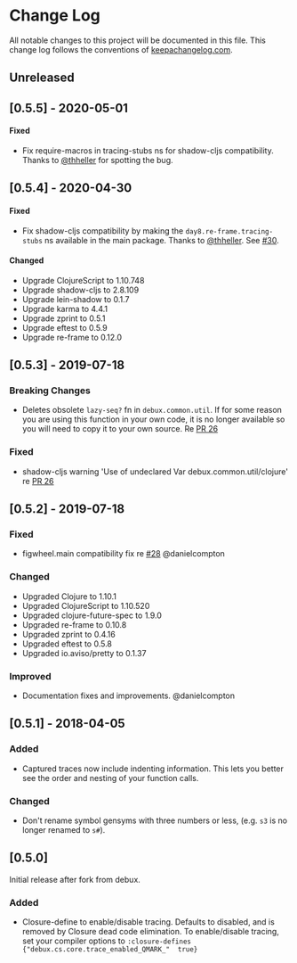 # Change Log
All notable changes to this project will be documented in this file. This change log follows the conventions of [keepachangelog.com](http://keepachangelog.com/).

## Unreleased

## [0.5.5] - 2020-05-01

#### Fixed

* Fix require-macros in tracing-stubs ns for shadow-cljs compatibility. Thanks
  to [@thheller](https://github.com/thheller) for spotting the bug. 

## [0.5.4] - 2020-04-30

#### Fixed

* Fix shadow-cljs compatibility by making the `day8.re-frame.tracing-stubs` ns
  available in the main package. Thanks to [@thheller](https://github.com/thheller).
  See [#30](https://github.com/day8/re-frame-debux/issues/30).

#### Changed

* Upgrade ClojureScript to 1.10.748
* Upgrade shadow-cljs to 2.8.109
* Upgrade lein-shadow to 0.1.7
* Upgrade karma to 4.4.1
* Upgrade zprint to 0.5.1
* Upgrade eftest to 0.5.9
* Upgrade re-frame to 0.12.0

## [0.5.3] - 2019-07-18

### Breaking Changes

* Deletes obsolete `lazy-seq?` fn in `debux.common.util`. If for some reason
  you are using this function in your own code, it is no longer available so
  you will need to copy it to your own source. Re [PR 26](https://github.com/Day8/re-frame-debux/pull/26)

### Fixed

* shadow-cljs warning 'Use of undeclared Var debux.common.util/clojure' re [PR 26](https://github.com/Day8/re-frame-debux/pull/26)

## [0.5.2] - 2019-07-18

### Fixed

* figwheel.main compatibility fix re [#28](https://github.com/Day8/re-frame-debux/issues/28) @danielcompton

### Changed

* Upgraded Clojure to 1.10.1
* Upgraded ClojureScript to 1.10.520
* Upgraded clojure-future-spec to 1.9.0
* Upgraded re-frame to 0.10.8
* Upgraded zprint to 0.4.16
* Upgraded eftest to 0.5.8
* Upgraded io.aviso/pretty to 0.1.37

### Improved

* Documentation fixes and improvements. @danielcompton

## [0.5.1] - 2018-04-05

### Added

* Captured traces now include indenting information. This lets you better see the order and nesting of your function calls.

### Changed

* Don't rename symbol gensyms with three numbers or less, (e.g. `s3` is no longer renamed to `s#`).

## [0.5.0] 

Initial release after fork from debux.

### Added

* Closure-define to enable/disable tracing. Defaults to disabled, and is removed by Closure dead code elimination. To enable/disable tracing, set your compiler options to `:closure-defines {"debux.cs.core.trace_enabled_QMARK_"  true}`
